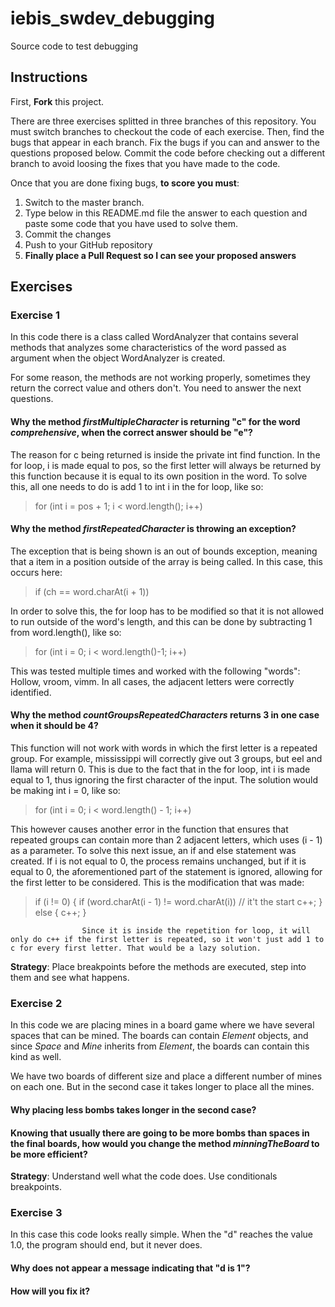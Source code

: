 # iebis_swdev_debugging
Source code to test debugging

## Instructions
First, **Fork** this project.

There are three exercises splitted in three branches of this repository. You must switch branches to checkout the code of each exercise.
Then, find the bugs that appear in each branch.
Fix the bugs if you can and answer to the questions proposed below.
Commit the code before checking out a different branch to avoid loosing the fixes that you have made to the code.

Once that you are done fixing bugs, **to score you must**:
1. Switch to the master branch.
2. Type below in this README.md file the answer to each question and paste some code that you have used to solve them.
3. Commit the changes
4. Push to your GitHub repository
5. **Finally place a Pull Request so I can see your proposed answers**


## Exercises
### Exercise 1
In this code there is a class called WordAnalyzer that contains several methods that analyzes some characteristics of the word passed as argument when the object WordAnalyzer is created.

For some reason, the methods are not working properly, sometimes they return the correct value and others don't. You need to answer the next questions.

#### Why the method _firstMultipleCharacter_ is returning "c" for the word _comprehensive_, when the correct answer should be "e"?
  The reason for c being returned is inside the private int find function. In the for loop, i is made equal to pos, so the first letter will always be returned by this function because it is equal to its own position in the word. To solve this, all one needs to do is add 1 to int i in the for loop, like so:
  > for (int i = pos + 1; i < word.length(); i++)
#### Why the method _firstRepeatedCharacter_ is throwing an exception?
  The exception that is being shown is an out of bounds exception, meaning that a item in a position outside of the array is being called. In this case, this occurs here:
  > if (ch == word.charAt(i + 1))
  
  In order to solve this, the for loop has to be modified so that it is not allowed to run outside of the word's length, and this can be done by subtracting 1 from word.length(), like so:
  > for (int i = 0; i < word.length()-1; i++)
  
  This was tested multiple times and worked with the following "words": Hollow, vroom, vimm. In all cases, the adjacent letters were correctly identified.
#### Why the method _countGroupsRepeatedCharacters_ returns 3 in one case when it should be 4?
  This function will not work with words in which the first letter is a repeated group. For example, mississippi will correctly give out 3 groups, but eel and llama will return 0. This is due to the fact that in the for loop, int i is made equal to 1, thus ignoring the first character of the input. The solution would be making int i = 0, like so:
  > for (int i = 0; i < word.length() - 1; i++)
  
  This however causes another error in the function that ensures that repeated groups can contain more than 2 adjacent letters, which uses (i - 1) as a parameter. To solve this next issue, an if and else statement was created. If i is not equal to 0, the process remains unchanged, but if it is equal to 0, the aforementioned part of the statement is ignored, allowing for the first letter to be considered. This is the modification that was made:
  > if (i != 0) {
                        if (word.charAt(i - 1) != word.charAt(i)) // it't the start
                            c++;
                    } else {
                        c++;
                    }
                    
                    Since it is inside the repetition for loop, it will only do c++ if the first letter is repeated, so it won't just add 1 to c for every first letter. That would be a lazy solution.
        
**Strategy**: Place breakpoints before the methods are executed, step into them and see what happens.


### Exercise 2
In this code we are placing mines in a board game where we have several spaces that can be mined. 
The boards can contain _Element_ objects, and since _Space_ and _Mine_ inherits from _Element_, the boards can contain this kind as well.

We have two boards of different size and place a different number of mines on each one. But in the second case it takes longer to place all the mines.

#### Why placing less bombs takes longer in the second case?
#### Knowing that usually there are going to be more bombs than spaces in the final boards, how would you change the method _minningTheBoard_ to be more efficient?

**Strategy**: Understand well what the code does. Use conditionals breakpoints.


### Exercise 3
In this case this code looks really simple. When the "d" reaches the value 1.0, the program should end, but it never does.

#### Why does not appear a message indicating that "d is 1"?
#### How will you fix it?
